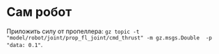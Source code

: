 # Сам робот

Приложить силу от пропеллера: `gz topic -t "model/robot/joint/prop_fl_joint/cmd_thrust" -m gz.msgs.Double  -p "data: 0.1"`.
